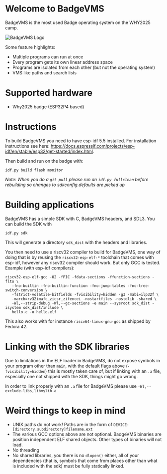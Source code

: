 # Welcome to BadgeVMS

BadgeVMS is the most used Badge operating system on the WHY2025 camp.

![BadgeVMS Logo](compute_storage/BadgeVMS.png)

Some feature highlights:

* Multiple programs can run at once
* Every program gets its own linear address space
* Programs are isolated from each other (but not the operating system)
* VMS like paths and search lists

# Supported hardware

* Why2025 badge (ESP32P4 based)

# Instructions

To build BadgeVMS you need to have esp-idf 5.5 installed. For installation instructions see here: https://docs.espressif.com/projects/esp-idf/en/stable/esp32/get-started/index.html.

Then build and run on the badge with:

```
idf.py build flash monitor
```

_Note: When you do a `git pull` please run an `idf.py fullclean` before rebuilding so changes to sdkconfig.defaults are picked up_

# Building applications

BadgeVMS has a simple SDK with C, BadgeVMS headers, and SDL3. You can build the SDK with

```
idf.py sdk
```

This will generate a directory `sdk_dist` with the headers and libraries.

You then need to use a riscv32 compiler to build for BadgeVMS, one way of doing that is by reusing the `riscv32-esp-elf-*` toolchain that comes with esp-idf, however any riscv32 compiler should work. But only GCC is tested. Example (with esp-idf compilers):

```
riscv32-esp-elf-gcc -O2 -fPIC -fdata-sections -ffunction-sections -flto \
   -fno-builtin -fno-builtin-function -fno-jump-tables -fno-tree-switch-conversion \
   -fstrict-volatile-bitfields -fvisibility=hidden -g3 -mabi=ilp32f \
   -march=rv32imafc_zicsr_zifencei -nostartfiles -nostdlib -shared \
   -Wl,--strip-debug -Wl,--gc-sections -e main --sysroot sdk_dist -isystem sdk_dist/include \
   hello.c -o hello.elf
```

This also works with for instance `riscv64-linux-gnu-gcc` as shipped by Fedora 42.
  
# Linking with the SDK libraries

Due to limitations in the ELF loader in BadgeVMS, do not expose symbols in your program other than `main`, with the default flags above (`-fvisibility=hidden`) this is mostly taken care of, but if linking with an `.a` file, especially one not shipped with the SDK, things might go wrong.
  
In order to link properly with an `.a` file for BadgeVMS please use `-Wl,--exclude-libs,libmylib.a`

# Weird things to keep in mind

 * UNIX paths do not work! Paths are in the form of `DEVICE:[directory.subdirectory]filename.ext`
 * The various GCC options above are not optional. BadgeVMS binaries are position independent ELF shared objects. Other types of binaries will not load.
 * No threading
 * No shared libraries, you there is no `dlopen()` either, all of your dependencies (that is, symbols that come from places other than what is included with the sdk) must be fully statically linked.
